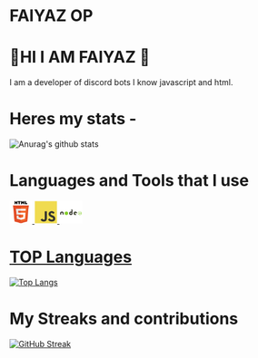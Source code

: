 # FAIYAZ OP
# 👋HI I AM FAIYAZ 👋
I am a developer of discord bots I know javascript and html.
# Heres my stats - <br >
![Anurag's github stats](https://github-readme-stats.vercel.app/api?username=Faiyaz2006)
# Languages and Tools that I use
 <a href="https://www.w3.org/html/" target="_blank"> <img src="https://raw.githubusercontent.com/devicons/devicon/master/icons/html5/html5-original-wordmark.svg" alt="html5" width="40" height="40"/> </a> <a href="https://developer.mozilla.org/en-US/docs/Web/JavaScript" target="_blank"> <img src="https://raw.githubusercontent.com/devicons/devicon/master/icons/javascript/javascript-original.svg" alt="javascript" width="40" height="40"/> </a> <a href="https://nodejs.org" target="_blank"> <img src="https://raw.githubusercontent.com/devicons/devicon/master/icons/nodejs/nodejs-original-wordmark.svg" alt="nodejs" width="40" height="40"/> 
# TOP Languages 
[![Top Langs](https://github-readme-stats.vercel.app/api/top-langs/?username=Faiyaz2006&layout=compact)](https://github.com/anuraghazra/github-readme-stats)
# My Streaks and contributions
[![GitHub Streak](http://github-readme-streak-stats.herokuapp.com?user=Faiyaz2006&theme=dark&hide_border=true)](https://github.com/DenverCoder1/github-readme-streak-stats)
